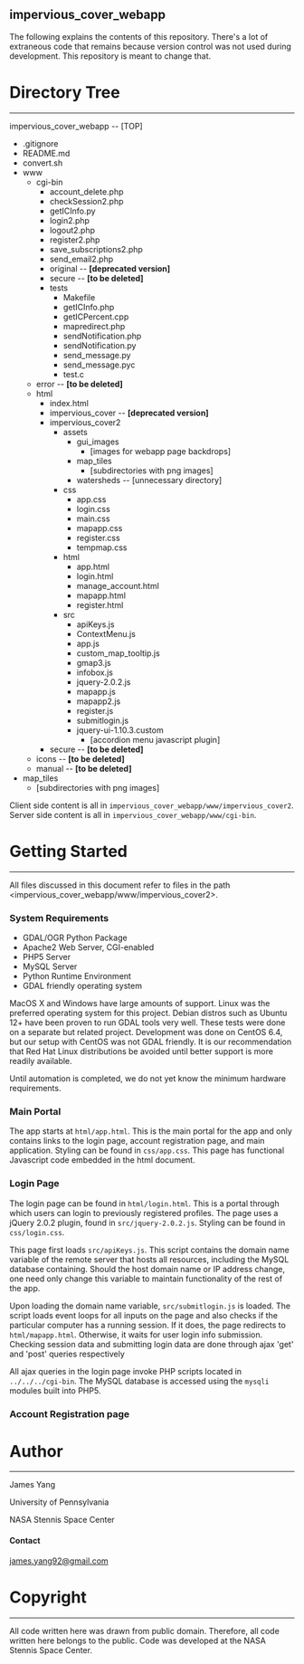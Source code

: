 impervious_cover_webapp
-----------------------
The following explains the contents of this repository. There's a lot of extraneous code that remains because version control was not used during development. This repository is meant to change that.

# Directory Tree
----------------
impervious_cover_webapp -- [TOP]

* .gitignore
* README.md
* convert.sh
* www
   * cgi-bin
      * account_delete.php
      * checkSession2.php
      * getICInfo.py
      * login2.php
      * logout2.php
      * register2.php
      * save_subscriptions2.php
      * send_email2.php
      * original -- **[deprecated version]**
      * secure -- **[to be deleted]**
      * tests
         * Makefile
         * getICInfo.php
         * getICPercent.cpp
         * mapredirect.php
         * sendNotification.php
         * sendNotification.py
         * send_message.py
         * send_message.pyc
         * test.c
   * error -- **[to be deleted]**
   * html
      * index.html
      * impervious_cover -- **[deprecated version]**
      * impervious_cover2
         * assets
            * gui_images
               * [images for webapp page backdrops]
            * map_tiles
               * [subdirectories with png images]
            * watersheds -- [unnecessary directory]
         * css
            * app.css
            * login.css
            * main.css
            * mapapp.css
            * register.css
            * tempmap.css
         * html
            * app.html
            * login.html
            * manage_account.html
            * mapapp.html
            * register.html
         * src
            * apiKeys.js
            * ContextMenu.js
            * app.js
            * custom_map_tooltip.js
            * gmap3.js
            * infobox.js
            * jquery-2.0.2.js
            * mapapp.js
            * mapapp2.js
            * register.js
            * submitlogin.js
            * jquery-ui-1.10.3.custom
              * [accordion menu javascript plugin]
      * secure -- **[to be deleted]**
   * icons -- **[to be deleted]**
   * manual -- **[to be deleted]**
* map_tiles
   * [subdirectories with png images]

Client side content is all in `impervious_cover_webapp/www/impervious_cover2`. Server side content is all in `impervious_cover_webapp/www/cgi-bin`.

# Getting Started
-----------------
All files discussed in this document refer to files in the path <impervious_cover_webapp/www/impervious_cover2>.

### System Requirements
* GDAL/OGR Python Package
* Apache2 Web Server, CGI-enabled
* PHP5 Server
* MySQL Server
* Python Runtime Environment
* GDAL friendly operating system

MacOS X and Windows have large amounts of support. Linux was the preferred operating system for this project. Debian distros such as Ubuntu 12+ have been proven to run GDAL tools very well. These tests were done on a separate but related project. Development was done on CentOS 6.4, but our setup with CentOS was not GDAL friendly. It is our recommendation that Red Hat Linux distributions be avoided until better support is more readily available.

Until automation is completed, we do not yet know the minimum hardware requirements. 

### Main Portal
The app starts at `html/app.html`. This is the main portal for the app and only contains links to the login page, account registration page, and main application. Styling can be found in `css/app.css`. This page has functional Javascript code embedded in the html document.

### Login Page
The login page can be found in `html/login.html`. This is a portal through which users can login to previously registered profiles. The page uses a jQuery 2.0.2 plugin, found in `src/jquery-2.0.2.js`. Styling can be found in `css/login.css`.

This page first loads `src/apiKeys.js`. This script contains the domain name variable of the remote server that hosts all resources, including the MySQL database containing. Should the host domain name or IP address change, one need only change this variable to maintain functionality of the rest of the app.

Upon loading the domain name variable, `src/submitlogin.js` is loaded. The script loads event loops for all inputs on the page and also checks if the particular computer has a running session. If it does, the page redirects to `html/mapapp.html`. Otherwise, it waits for user login info submission. Checking session data and submitting login data are done through ajax 'get' and 'post' queries respectively

All ajax queries in the login page invoke PHP scripts located in `../../../cgi-bin`. The MySQL database is accessed using the `mysqli` modules built into PHP5.

### Account Registration page


# Author
--------
James Yang

University of Pennsylvania

NASA Stennis Space Center

#### Contact
james.yang92@gmail.com

# Copyright
-----------
All code written here was drawn from public domain. Therefore, all code written here belongs to the public. Code was developed at the NASA Stennis Space Center.
